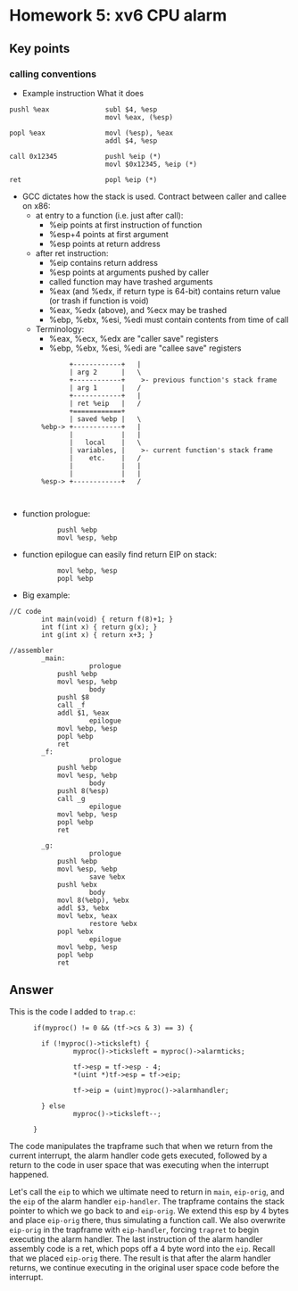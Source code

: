 # Homework 5: xv6 CPU alarm


## Key points

### calling conventions

+ Example instruction	What it does
```
pushl %eax	            subl $4, %esp
                        movl %eax, (%esp)

popl %eax	            movl (%esp), %eax
                        addl $4, %esp

call 0x12345	        pushl %eip (*)
                        movl $0x12345, %eip (*)
                        
ret	                    popl %eip (*)
```
+ GCC dictates how the stack is used. Contract between caller and callee on x86:
    + at entry to a function (i.e. just after call):
        + %eip points at first instruction of function
        + %esp+4 points at first argument
        + %esp points at return address
    + after ret instruction:
        + %eip contains return address
        + %esp points at arguments pushed by caller
        + called function may have trashed arguments
        + %eax (and %edx, if return type is 64-bit) contains return value (or trash if function is void)
        + %eax, %edx (above), and %ecx may be trashed
        + %ebp, %ebx, %esi, %edi must contain contents from time of call
    + Terminology:
        + %eax, %ecx, %edx are "caller save" registers
        + %ebp, %ebx, %esi, %edi are "callee save" registers



```
		       +------------+   |
		       | arg 2      |   \
		       +------------+    >- previous function's stack frame
		       | arg 1      |   /
		       +------------+   |
		       | ret %eip   |   /
		       +============+   
		       | saved %ebp |   \
		%ebp-> +------------+   |
		       |            |   |
		       |   local    |   \
		       | variables, |    >- current function's stack frame
		       |    etc.    |   /
		       |            |   |
		       |            |   |
		%esp-> +------------+   /



```

+ function prologue:
```
			pushl %ebp
			movl %esp, %ebp
```

+ function epilogue can easily find return EIP on stack:
```
			movl %ebp, %esp
			popl %ebp
```

+ Big example:
```
//C code
		int main(void) { return f(8)+1; }
		int f(int x) { return g(x); }
		int g(int x) { return x+3; }
		
//assembler
		_main:
					prologue
			pushl %ebp
			movl %esp, %ebp
					body
			pushl $8
			call _f
			addl $1, %eax
					epilogue
			movl %ebp, %esp
			popl %ebp
			ret
		_f:
					prologue
			pushl %ebp
			movl %esp, %ebp
					body
			pushl 8(%esp)
			call _g
					epilogue
			movl %ebp, %esp
			popl %ebp
			ret

		_g:
					prologue
			pushl %ebp
			movl %esp, %ebp
					save %ebx
			pushl %ebx
					body
			movl 8(%ebp), %ebx
			addl $3, %ebx
			movl %ebx, %eax
					restore %ebx
			popl %ebx
					epilogue
			movl %ebp, %esp
			popl %ebp
			ret
```	

## Answer

This is the code I added to `trap.c`:
```
      if(myproc() != 0 && (tf->cs & 3) == 3) {

      	if (!myproc()->ticksleft) {
				myproc()->ticksleft = myproc()->alarmticks;

				tf->esp = tf->esp - 4;
				*(uint *)tf->esp = tf->eip;

				tf->eip = (uint)myproc()->alarmhandler;
				
        } else
				myproc()->ticksleft--;

      }
```

The code manipulates the trapframe such that when we return from the current interrupt, the alarm handler code gets executed, followed by a return to the code in user space that was executing when the interrupt happened.

Let's call the `eip` to which we ultimate need to return in `main`, `eip-orig`, and the `eip` of the alarm handler `eip-handler`. The trapframe contains the stack pointer to which we go back to and `eip-orig`. We extend this esp by 4 bytes and place `eip-orig` there, thus simulating a function call. We also overwrite `eip-orig` in the trapframe with `eip-handler`, forcing `trapret` to begin executing the alarm handler. The last instruction of the alarm handler assembly code is a ret, which pops off a 4 byte word into the `eip`. Recall that we placed `eip-orig` there. The result is that after the alarm handler returns, we continue executing in the original user space code before the interrupt.

